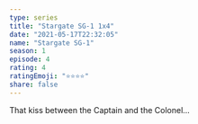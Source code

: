 ```yaml
---
type: series
title: "Stargate SG-1 1x4"
date: "2021-05-17T22:32:05"
name: "Stargate SG-1"
season: 1
episode: 4
rating: 4
ratingEmoji: "⭐️⭐️⭐️⭐️"
share: false
---
```


That kiss between the Captain and the Colonel...
